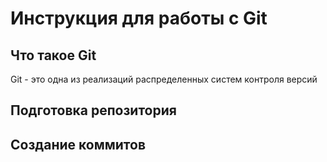 # **Инструкция для работы с Git**



## Что такое Git
Git - это одна из реализаций распределенных систем контроля версий
## Подготовка репозитория

## Создание коммитов
